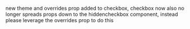 new theme and overrides prop added to checkbox, checkbox now also no longer spreads props down to the hiddencheckbox component, instead please leverage the overrides prop to do this 